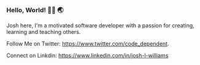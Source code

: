 ### Hello, World! 👋🏽 🌏
Josh here, I'm a motivated software developer with a passion for creating, learning and teaching others.

Follow Me on Twitter: https://www.twitter.com/code_dependent.

Connect on Linkdin: https://www.linkedin.com/in/josh-l-williams
